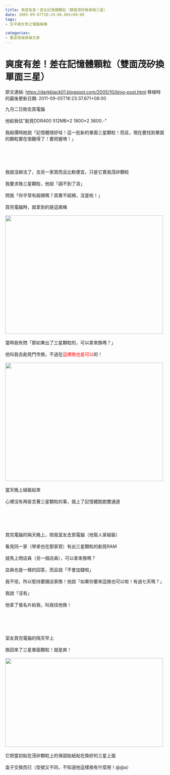```yaml
---
title: 爽度有差！差在記憶體顆粒（雙面茂矽換單面三星）
date: 2005-09-07T20:24:00.001+08:00
tags: 
- 生平處女秀之電腦裝機

categories:
- 舊部落格移植文章
---
```


# 爽度有差！差在記憶體顆粒（雙面茂矽換單面三星）

原文連結: https://darkblack01.blogspot.com/2005/10/blog-post.html
移植時的最後更新日期: 2011-09-05T16:23:37.871+08:00

九月二日剛去買電腦<br /><br />他給我估"創見DDR400 512MB×2 1800×2 3600.-"<br /><br />我殺價時她說「記憶體很好哇！這一批新的單面三星顆粒！而且，現在要找到單面的顆粒實在很難得了！要把握唷！」<br /><br /><a name='more'></a><br /><br /><br /><br />我就沒辦法了，去另一家買而且比較便宜，只是它賣我茂矽顆粒<br /><br />我要求換三星顆粒，他說「調不到了貨」<br /><br />問我「你平常有超頻嗎？其實不超頻，沒差啦！」<br /><br />買完電腦時，就拿到的是這兩條<br /><br /><img alt="" height="375" src="http://pic58.pic.wretch.cc/photos/38/d/darkblack2/1/1125684083.jpg" width="500" /><br /><br />當時我有問「那如果出了三星顆粒的，可以拿來換嗎？」<br /><br />他叫我去創見門市換，不過在<span style="color: red;">這裡換也是可以</span>的！<br /><br /><img alt="" height="375" src="http://pic58.pic.wretch.cc/photos/38/d/darkblack2/1/1125684085.jpg" width="500" /><br /><br />當天晚上組裝起來<br /><br />心裡沒有再掛念著三星顆粒的事，插上了記憶體跑跑雙通道<br /><br /><br /><br /><br /><br />買完電腦的隔天晚上，陪我室友去買電腦（他幫人家組裝）<br /><br />看見同一家（學弟也在那家買）有出三星顆粒的創見RAM<br /><br />就馬上問店員（另一個店員），可以拿來換嗎？<br /><br />店員也是一樣的回答，而且說「不會加錢啦」<br /><br />我不信，所以堅持要跟店家換！他說「如果你要來這換也可以啦！有過七天嗎？」<br /><br />我說「沒有」<br /><br />他拿了張名片給我，叫我找他換！<br /><br /><br /><br /><br /><br />室友買完電腦的隔天早上<br /><br />換回來了三星單面顆粒！就是爽！<br /><br /><img alt="" height="281" src="http://pic58.pic.wretch.cc/photos/38/d/darkblack2/1/1125943508.jpg" width="500" /><br /><br />它把當初貼在茂矽顆粒上的保固貼紙貼在換好的三星上面<br /><br />盒子交換而已（型號又不同，不知道他這樣換有什麼用！@@a）
